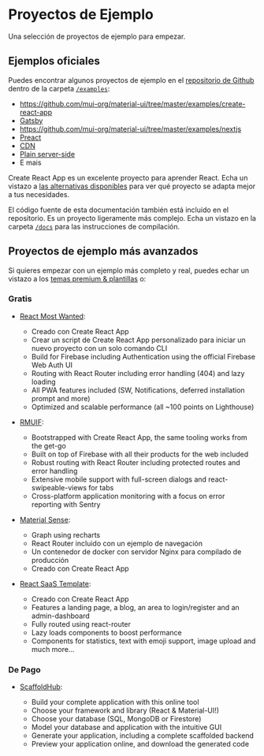 # Proyectos de Ejemplo

<p class="description">Una selección de proyectos de ejemplo para empezar.</p>

## Ejemplos oficiales

Puedes encontrar algunos proyectos de ejemplo en el [repositorio de Github](https://github.com/mui-org/material-ui) dentro de la carpeta [`/examples`](https://github.com/mui-org/material-ui/tree/master/examples):

- https://github.com/mui-org/material-ui/tree/master/examples/create-react-app
- [Gatsby](https://github.com/mui-org/material-ui/tree/next/examples/gatsby)
- https://github.com/mui-org/material-ui/tree/master/examples/nextjs
- [Preact](https://github.com/mui-org/material-ui/tree/next/examples/preact)
- [CDN](https://github.com/mui-org/material-ui/tree/next/examples/cdn)
- [Plain server-side](https://github.com/mui-org/material-ui/tree/next/examples/ssr)
- E mais

Create React App es un excelente proyecto para aprender React. Echa un vistazo a [las alternativas disponibles](https://github.com/facebook/create-react-app/blob/master/README.md#popular-alternatives) para ver qué proyecto se adapta mejor a tus necesidades.

El código fuente de esta documentación también está incluido en el repositorio. Es un proyecto ligeramente más complejo. Echa un vistazo en la carpeta [`/docs`](https://github.com/mui-org/material-ui/tree/master/docs) para las instrucciones de compilación.

## Proyectos de ejemplo más avanzados

Si quieres empezar con un ejemplo más completo y real, puedes echar un vistazo a los [temas premium & plantillas](https://material-ui.com/store/?utm_source=docs&utm_medium=referral&utm_campaign=example-projects-store) o:

### Gratis

- [React Most Wanted](https://github.com/TarikHuber/react-most-wanted):

  - Creado con Create React App
  - Crear un script de Create React App personalizado para iniciar un nuevo proyecto con un solo comando CLI
  - Build for Firebase including Authentication using the official Firebase Web Auth UI
  - Routing with React Router including error handling (404) and lazy loading
  - All PWA features included (SW, Notifications, deferred installation prompt and more)
  - Optimized and scalable performance (all ~100 points on Lighthouse)

- [RMUIF](https://github.com/phoqe/rmuif):

  - Bootstrapped with Create React App, the same tooling works from the get-go
  - Built on top of Firebase with all their products for the web included
  - Robust routing with React Router including protected routes and error handling
  - Extensive mobile support with full-screen dialogs and react-swipeable-views for tabs
  - Cross-platform application monitoring with a focus on error reporting with Sentry

- [Material Sense](https://github.com/alexanmtz/material-sense):

  - Graph using recharts
  - React Router incluido con un ejemplo de navegación
  - Un contenedor de docker con servidor Nginx para compilado de producción
  - Creado con Create React App

- [React SaaS Template](https://github.com/dunky11/react-saas-template):

  - Creado con Create React App
  - Features a landing page, a blog, an area to login/register and an admin-dashboard
  - Fully routed using react-router
  - Lazy loads components to boost performance
  - Components for statistics, text with emoji support, image upload and much more...

### De Pago

- [ScaffoldHub](https://scaffoldhub.io/?partner=1):

  - Build your complete application with this online tool
  - Choose your framework and library (React & Material-UI!)
  - Choose your database (SQL, MongoDB or Firestore)
  - Model your database and application with the intuitive GUI
  - Generate your application, including a complete scaffolded backend
  - Preview your application online, and download the generated code
